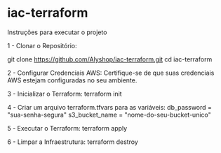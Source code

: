 # iac-terraform

Instruções para executar o projeto

1 - Clonar o Repositório:

git clone https://github.com/Alyshop/iac-terraform.git
cd iac-terraform

2 - Configurar Credenciais AWS:
Certifique-se de que suas credenciais AWS estejam configuradas no seu ambiente.

3 - Inicializar o Terraform:
terraform init

4 - Criar um arquivo terraform.tfvars para as variáveis:
db_password = "sua-senha-segura"
s3_bucket_name = "nome-do-seu-bucket-unico"

5 - Executar o Terraform:
terraform apply


6 - Limpar a Infraestrutura:
terraform destroy